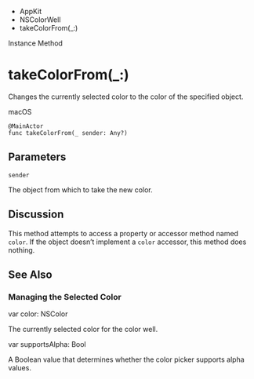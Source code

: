 

- AppKit
- NSColorWell
-  takeColorFrom(\_:) 

Instance Method

# takeColorFrom(\_:)

Changes the currently selected color to the color of the specified object.

macOS

``` source
@MainActor
func takeColorFrom(_ sender: Any?)
```

## Parameters 

`sender`  

The object from which to take the new color.

## Discussion

This method attempts to access a property or accessor method named `color`. If the object doesn’t implement a `color` accessor, this method does nothing.

## See Also

### Managing the Selected Color

var color: NSColor

The currently selected color for the color well.

var supportsAlpha: Bool

A Boolean value that determines whether the color picker supports alpha values.

